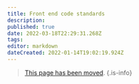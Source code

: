 ```yaml
---
title: Front end code standards
description: 
published: true
date: 2022-03-18T22:29:31.268Z
tags: 
editor: markdown
dateCreated: 2022-01-14T19:02:19.924Z
---
```


> [This page has been moved](/en/engineering/standards/frontend).
{.is-info}
